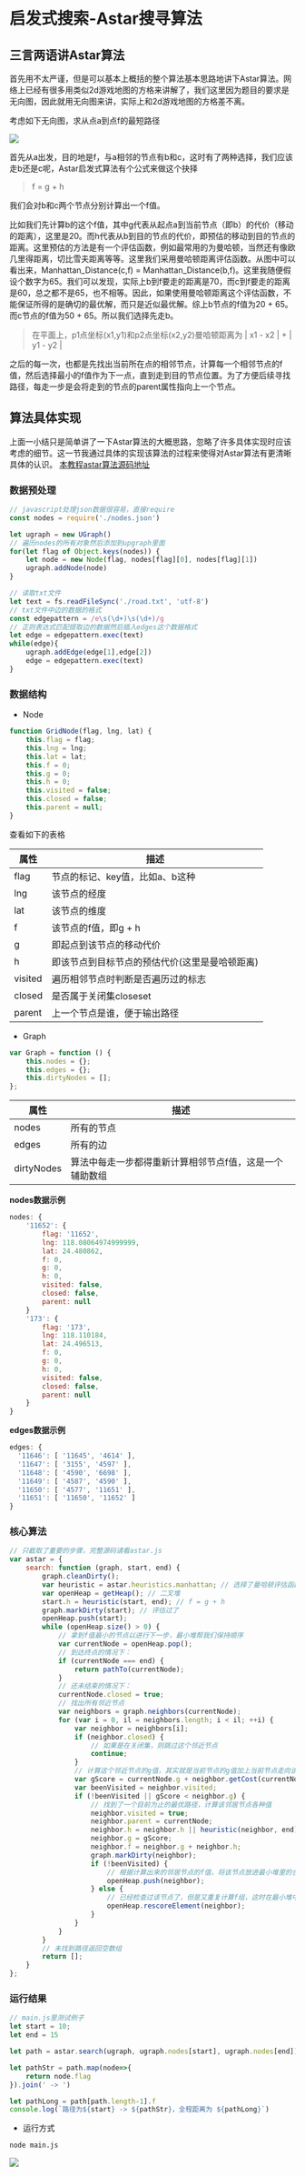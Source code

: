 # 启发式搜索-Astar搜寻算法

## 三言两语讲Astar算法

首先用不太严谨，但是可以基本上概括的整个算法基本思路地讲下Astar算法。网络上已经有很多用类似2d游戏地图的方格来讲解了，我们这里因为题目的要求是无向图，因此就用无向图来讲，实际上和2d游戏地图的方格差不离。

考虑如下无向图，求从点a到点f的最短路径

![](https://raw.githubusercontent.com/caistrong/Blog/master/_posts/a-star/graph.png)


首先从a出发，目的地是f，与a相邻的节点有b和c，这时有了两种选择，我们应该走b还是c呢，Astar启发式算法有个公式来做这个抉择

> f = g + h

我们会对b和c两个节点分别计算出一个f值。

比如我们先计算b的这个f值，其中g代表从起点a到当前节点（即b）的代价（移动的距离），这里是20。而h代表从b到目的节点的代价，即预估的移动到目的节点的距离。这里预估的方法是有一个评估函数，例如最常用的为曼哈顿，当然还有像欧几里得距离，切比雪夫距离等等。这里我们采用曼哈顿距离评估函数。从图中可以看出来，Manhattan_Distance(c,f) = Manhattan_Distance(b,f)。这里我随便假设个数字为65。我们可以发现，实际上b到f要走的距离是70，而c到f要走的距离是60，总之都不是65，也不相等。因此，如果使用曼哈顿距离这个评估函数，不能保证所得的是确切的最优解，而只是近似最优解。综上b节点的f值为20 + 65。而c节点的f值为50 + 65。所以我们选择先走b。

> 在平面上，p1点坐标(x1,y1)和p2点坐标(x2,y2)曼哈顿距离为 | x1 - x2 | + | y1 - y2 |

之后的每一次，也都是先找出当前所在点的相邻节点，计算每一个相邻节点的f值，然后选择最小的f值作为下一点，直到走到目的节点位置。为了方便后续寻找路径，每走一步是会将走到的节点的parent属性指向上一个节点。

## 算法具体实现

上面一小结只是简单讲了一下Astar算法的大概思路，忽略了许多具体实现时应该考虑的细节。这一节我通过具体的实现该算法的过程来使得对Astar算法有更清晰具体的认识。
[本教程astar算法源码地址](https://github.com/caistrong/Blog/tree/master/demos/a-star)
### 数据预处理

```js
// javascript处理json数据很容易，直接require
const nodes = require('./nodes.json')

let ugraph = new UGraph()
// 遍历nodes的所有对象然后添加到upgraph里面
for(let flag of Object.keys(nodes)) {
    let node = new Node(flag, nodes[flag][0], nodes[flag][1])
    ugraph.addNode(node)
}
```

```js
// 读取txt文件
let text = fs.readFileSync('./road.txt', 'utf-8')
// txt文件中边的数据的格式
const edgepattern = /e\s(\d+)\s(\d+)/g
// 正则表达式匹配提取边的数据然后插入edges这个数据格式
let edge = edgepattern.exec(text)
while(edge){
    ugraph.addEdge(edge[1],edge[2])
    edge = edgepattern.exec(text)
}
```

### 数据结构

- Node

```js
function GridNode(flag, lng, lat) {
    this.flag = flag;
    this.lng = lng;
    this.lat = lat;
    this.f = 0;
    this.g = 0;
    this.h = 0;
    this.visited = false;
    this.closed = false;
    this.parent = null;
}
```
查看如下的表格

属性|描述
----|----
flag | 节点的标记、key值，比如a、b这种
lng | 该节点的经度
lat | 该节点的维度
f | 该节点的f值，即g + h
g | 即起点到该节点的移动代价
h | 即该节点到目标节点的预估代价(这里是曼哈顿距离)
visited | 遍历相邻节点时判断是否遍历过的标志
closed | 是否属于关闭集closeset
parent | 上一个节点是谁，便于输出路径

- Graph

```js
var Graph = function () {
    this.nodes = {};
    this.edges = {};
    this.dirtyNodes = [];
};
```

属性|描述
----|----
nodes | 所有的节点
edges | 所有的边
dirtyNodes | 算法中每走一步都得重新计算相邻节点f值，这是一个辅助数组

**nodes数据示例**
```js
nodes: { 
    '11652': {
        flag: '11652',
        lng: 118.08064974999999,
        lat: 24.480862,
        f: 0,
        g: 0,
        h: 0,
        visited: false,
        closed: false,
        parent: null 
    } 
    '173': {
        flag: '173',
        lng: 118.110184,
        lat: 24.496513,
        f: 0,
        g: 0,
        h: 0,
        visited: false,
        closed: false,
        parent: null 
    }
}
```

**edges数据示例**
```js
edges: {
  '11646': [ '11645', '4614' ],
  '11647': [ '3155', '4597' ],
  '11648': [ '4590', '6698' ],
  '11649': [ '4587', '4590' ],
  '11650': [ '4577', '11651' ],
  '11651': [ '11650', '11652' ]
}
```

### 核心算法

```js
// 只截取了重要的步骤，完整源码请看astar.js
var astar = {
    search: function (graph, start, end) {
        graph.cleanDirty();
        var heuristic = astar.heuristics.manhattan; // 选择了曼哈顿评估函数
        var openHeap = getHeap(); // 二叉堆
        start.h = heuristic(start, end); // f = g + h
        graph.markDirty(start); // 评估过了
        openHeap.push(start);
        while (openHeap.size() > 0) {
            // 拿到f值最小的节点以进行下一步，最小堆帮我们保持顺序
            var currentNode = openHeap.pop();
            // 到达终点的情况下：
            if (currentNode === end) {
                return pathTo(currentNode);
            }
            // 还未结束的情况下：
            currentNode.closed = true;
            // 找出所有邻近节点
            var neighbors = graph.neighbors(currentNode);
            for (var i = 0, il = neighbors.length; i < il; ++i) {
                var neighbor = neighbors[i];
                if (neighbor.closed) {
                    // 如果是在关闭集，则跳过这个邻近节点
                    continue;
                }
                // 计算这个邻近节点的g值，其实就是当前节点的g值加上当前节点走向该邻近节点的代价
                var gScore = currentNode.g + neighbor.getCost(currentNode);
                var beenVisited = neighbor.visited;
                if (!beenVisited || gScore < neighbor.g) {
                    // 找到了一个目前为止的最优路径，计算该邻居节点各种值
                    neighbor.visited = true;
                    neighbor.parent = currentNode;
                    neighbor.h = neighbor.h || heuristic(neighbor, end);
                    neighbor.g = gScore;
                    neighbor.f = neighbor.g + neighbor.h;
                    graph.markDirty(neighbor);
                    if (!beenVisited) {
                        // 根据计算出来的邻居节点的f值，将该节点放进最小堆里的合适的位置
                        openHeap.push(neighbor);
                    } else {
                        // 已经检查过该节点了，但是又重复计算f组，这时在最小堆中重新安排他的位置
                        openHeap.rescoreElement(neighbor);
                    }
                }
            }
        }
        // 未找到路径返回空数组
        return [];
    }
};
```

### 运行结果

```js
// main.js里测试例子
let start = 10;
let end = 15

let path = astar.search(ugraph, ugraph.nodes[start], ugraph.nodes[end])

let pathStr = path.map(node=>{
    return node.flag
}).join(' -> ')

let pathLong = path[path.length-1].f
console.log(`路径为${start} -> ${pathStr}，全程距离为 ${pathLong}`)
```
- 运行方式

```bash
node main.js
```
![](https://raw.githubusercontent.com/caistrong/Blog/master/_posts/a-star/result.png)